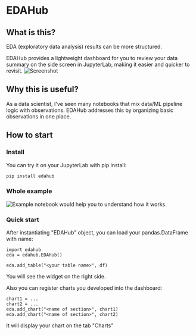 # EDAHub
## What is this?

EDA (exploratory data analysis) results can be more structured.

EDAHub provides a lightweight dashboard for you to review your data summary on the side screen in JupyterLab, making it easier and quicker to revisit.
![Screenshot](assets/readme_example.png)


## Why this is useful?
As a data scientist, I've seen many notebooks that mix data/ML pipeline logic with observations. EDAHub addresses this by organizing basic observations in one place.

## How to start

### Install
You can try it on your JupyterLab with pip install:

```bash
pip install edahub
```

### Whole example
![Example notebook](example/example_notebook.ipynb) would help you to understand how it works.

### Quick start

After instantiating "EDAHub" object, you can load your pandas.DataFrame with name:

```
import edahub
eda = edahub.EDAHub()

eda.add_table("<your table name>", df)
```

You will see the widget on the right side.


Also you can register charts you developed into the dashboard:

```
chart1 = ...
chart2 = ...
eda.add_chart("<name of section>", chart1)
eda.add_chart("<name of section>", chart2)
```
It will display your chart on the tab "Charts"

